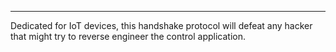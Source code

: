 ---

Dedicated for IoT devices, this handshake protocol will defeat any hacker that might try to reverse engineer the control application.
